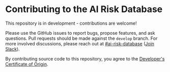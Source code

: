 # Contributing to the AI Risk Database

This repository is in development - contributions are welcome!

Please use the GitHub issues to report bugs, propose features, and ask questions.  Pull requests should be made against the `develop` branch.  For more involved discussions, please reach out at [#ai-risk-database](https://mitreatlas.slack.com/archives/C05L8DY5UQY) ([Join Slack](https://join.slack.com/t/mitreatlas/shared_invite/zt-10i6ka9xw-~dc70mXWrlbN9dfFNKyyzQ)).

By contributing source code to this repository, you agree to the [Developer's Certificate of Origin](https://elinux.org/Developer_Certificate_Of_Origin).
